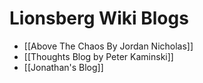# Lionsberg Wiki Blogs
- [[Above The Chaos By Jordan Nicholas]]  
- [[Thoughts Blog by Peter Kaminski]]  
- [[Jonathan's Blog]]  
